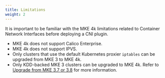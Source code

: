 ```yaml
---
title: Limitations
weight: 2
---
```


It is important to be familiar with the MKE 4k limitations related to Container
Network Interfaces before deploying a CNI plugin.

- MKE 4k does not support Calico Enterprise.
- MKE 4k does not support IPVS.
- Only clusters that use the default Kubernetes proxier `iptables` can be
  upgraded from MKE 3 to MKE 4k.
- Only KDD-backed MKE 3 clusters can be upgraded to MKE 4k. Refer to [Upgrade
  from MKE 3.7 or 3.8](../../../upgrade-from-mke-3x) for more information.